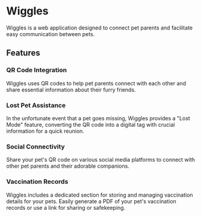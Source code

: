 # Wiggles

Wiggles is a web application designed to connect pet parents and facilitate easy communication between pets.


## Features

### QR Code Integration
Wiggles uses QR codes to help pet parents connect with each other and share essential information about their furry friends.

### Lost Pet Assistance
In the unfortunate event that a pet goes missing, Wiggles provides a "Lost Mode" feature, converting the QR code into a digital tag with crucial information for a quick reunion.

### Social Connectivity
Share your pet's QR code on various social media platforms to connect with other pet parents and their adorable companions.

### Vaccination Records
Wiggles includes a dedicated section for storing and managing vaccination details for your pets. Easily generate a PDF of your pet's vaccination records or use a link for sharing or safekeeping.

